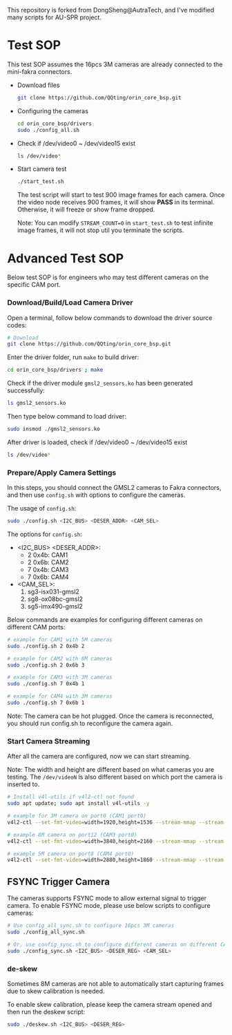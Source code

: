 This repository is forked from DongSheng@AutraTech, and I've modified many scripts for AU-SPR project.

# Test SOP

This test SOP assumes the 16pcs 3M cameras are already connected to the mini-fakra connectors.

-  Download files

    ```bash
    git clone https://github.com/QQting/orin_core_bsp.git
    ```

- Configuring the cameras

    ```bash
    cd orin_core_bsp/drivers
    sudo ./config_all.sh
    ```

- Check if /dev/video0 ~ /dev/video15 exist

    ```bash
    ls /dev/video* 
    ```

- Start camera test

    ```bash
    ./start_test.sh
    ```

    The test script will start to test 900 image frames for each camera. Once the video node receives 900 frames, it will show **PASS** in its terminal. Otherwise, it will freeze or show frame dropped.
    
    Note: You can modify `STREAM_COUNT=0` in `start_test.sh` to test infinite image frames, it will not stop util you terminate the scripts.

# Advanced Test SOP

Below test SOP is for engineers who may test different cameras on the specific CAM port.

### Download/Build/Load Camera Driver

Open a terminal, follow below commands to download the driver source codes:

```bash
# Download
git clone https://github.com/QQting/orin_core_bsp.git
```

Enter the driver folder, run `make` to build driver:

```bash
cd orin_core_bsp/drivers ; make
```

Check if the driver module `gmsl2_sensors.ko` has been generated successfully:

```bash
ls gmsl2_sensors.ko
```

Then type below command to load driver:

```bash
sudo insmod ./gmsl2_sensors.ko
```

After driver is loaded, check if /dev/video0 ~ /dev/video15 exist

```bash
ls /dev/video* 
```

### Prepare/Apply Camera Settings

In this steps, you should connect the GMSL2 cameras to Fakra connectors, and then use `config.sh` with options to configure the cameras.

The usage of `config.sh`:

```bash
sudo ./config.sh <I2C_BUS> <DESER_ADDR> <CAM_SEL>
```

The options for `config.sh`:

- <I2C_BUS> <DESER_ADDR>:
    - 2 0x4b: CAM1
    - 2 0x6b: CAM2
    - 7 0x4b: CAM3
    - 7 0x6b: CAM4
- <CAM_SEL>:
    1. sg3-isx031-gmsl2
    2. sg8-ox08bc-gmsl2
    3. sg5-imx490-gmsl2

Below commands are examples for configuring different cameras on different CAM ports:

```bash
# example for CAM1 with 5M cameras
sudo ./config.sh 2 0x4b 2

# example for CAM2 with 8M cameras
sudo ./config.sh 2 0x6b 3

# example for CAM3 with 3M cameras
sudo ./config.sh 7 0x4b 1

# example for CAM4 with 3M cameras
sudo ./config.sh 7 0x6b 1
```

Note: The camera can be hot plugged. Once the camera is reconnected, you should run config.sh to reconfigure the camera again.

### Start Camera Streaming

After all the camera are configured, now we can start streaming.

Note: The width and height are different based on what cameras you are testing. The `/dev/videoN` is also different based on which port the camera is inserted to.

```bash
# Install v4l-utils if v4l2-ctl not found
sudo apt update; sudo apt install v4l-utils -y

# example for 3M camera on port0 (CAM1 port0)
v4l2-ctl --set-fmt-video=width=1920,height=1536 --stream-mmap --stream-count=0 -d /dev/video0

# example 8M camera on port12 (CAM3 port0)
v4l2-ctl --set-fmt-video=width=3840,height=2160 --stream-mmap --stream-count=0 -d /dev/video8

# example 5M camera on port8 (CAM4 port0)
v4l2-ctl --set-fmt-video=width=2880,height=1860 --stream-mmap --stream-count=0 -d /dev/video12
```

## FSYNC Trigger Camera

The cameras supports FSYNC mode to allow external signal to trigger camera.
To enable FSYNC mode, please use below scripts to configure cameras:

```bash
# Use config_all_sync.sh to configure 16pcs 3M cameras
sudo ./config_all_sync.sh

# Or, use config_sync.sh to configure different cameras on different CAM ports
sudo ./config_sync.sh <I2C_BUS> <DESER_REG> <CAM_SEL>
```

### de-skew

Sometimes 8M cameras are not able to automatically start capturing frames due to skew calibration is needed. 

To enable skew calibration, please keep the camera stream opened and then run the deskew script:

```bash
sudo ./deskew.sh <I2C_BUS> <DESER_REG>
```
